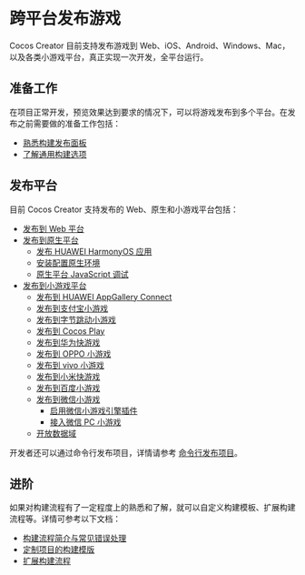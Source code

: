 # 跨平台发布游戏

Cocos Creator 目前支持发布游戏到 Web、iOS、Android、Windows、Mac，以及各类小游戏平台，真正实现一次开发，全平台运行。

## 准备工作

在项目正常开发，预览效果达到要求的情况下，可以将游戏发布到多个平台。在发布之前需要做的准备工作包括：

- [熟悉构建发布面板](build-panel.md)
- [了解通用构建选项](build-options.md)

## 发布平台

目前 Cocos Creator 支持发布的 Web、原生和小游戏平台包括：

- [发布到 Web 平台](publish-web.md)
- [发布到原生平台](native-options.md)
    - [发布 HUAWEI HarmonyOS 应用](publish-huawei-ohos.md)
    - [安装配置原生环境](setup-native-development.md)
    - [原生平台 JavaScript 调试](debug-jsb.md)
- [发布到小游戏平台](publish-mini-game.md)
    - [发布到 HUAWEI AppGallery Connect](publish-huawei-agc.md)
    - [发布到支付宝小游戏](publish-alipay-mini-game.md)
    - [发布到字节跳动小游戏](publish-bytedance-mini-game.md)
    - [发布到 Cocos Play](publish-cocos-play.md)
    - [发布到华为快游戏](publish-huawei-quick-game.md)
    - [发布到 OPPO 小游戏](publish-oppo-mini-game.md)
    - [发布到 vivo 小游戏](publish-vivo-mini-game.md)
    - [发布到小米快游戏](publish-xiaomi-quick-game.md)
    - [发布到百度小游戏](publish-baidu-mini-game.md)
    - [发布到微信小游戏](publish-wechatgame.md)
        - [启用微信小游戏引擎插件](wechatgame-plugin.md)
        - [接入微信 PC 小游戏](publish-pc-wechatgame.md)
    - [开放数据域](build-open-data-context.md)

开发者还可以通过命令行发布项目，详情请参考 [命令行发布项目](publish-in-command-line.md)。

## 进阶

如果对构建流程有了一定程度上的熟悉和了解，就可以自定义构建模板、扩展构建流程等。详情可参考以下文档：

- [构建流程简介与常见错误处理](build-guide.md)
- [定制项目的构建模版](custom-project-build-template.md)
- [扩展构建流程](custom-build-plugin.md)
